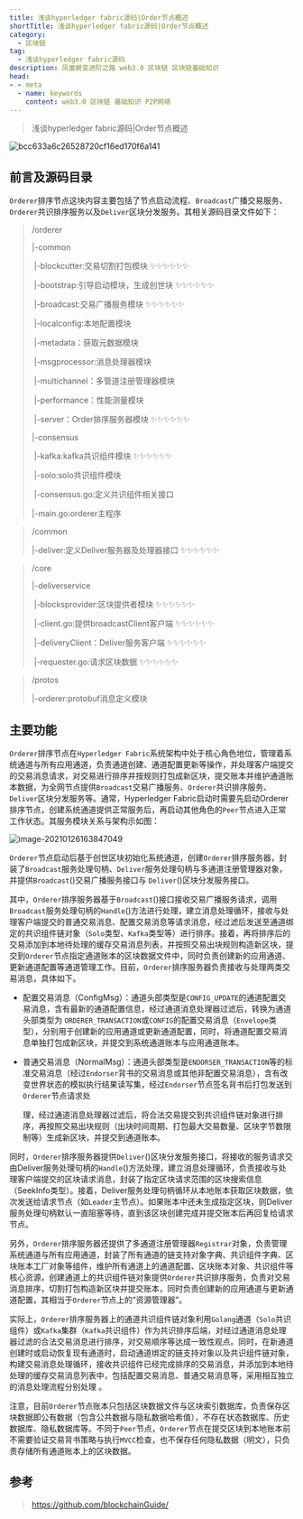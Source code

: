 ```yaml
---
title: 浅谈hyperledger fabric源码|Order节点概述
shortTitle: 浅谈hyperledger fabric源码|Order节点概述
category:
  - 区块链
tag:
  - 浅谈hyperledger fabric源码
description: 凤凰蜕变进阶之路 web3.0 区块链 区块链基础知识  
head:
- - meta
  - name: keywords
    content: web3.0 区块链 基础知识 P2P网络 
---
```

> 浅谈hyperledger fabric源码|Order节点概述
>


![bcc633a6c26528720cf16ed170f6a141](https://tva1.sinaimg.cn/large/008eGmZEgy1gn15th0ollj31c00u0qcl.jpg)

## 前言及源码目录

`Orderer`排序节点这块内容主要包括了节点启动流程、`Broadcast`广播交易服务、`Orderer`共识排序服务以及`Deliver`区块分发服务。其相关源码目录文件如下：

> /orderer
>
> |-common
>
> ​	|-blockcutter:交易切割打包模块  ✨✨✨✨✨✨
>
> ​	|-bootstrap:引导启动模块，生成创世块  ✨✨✨✨✨✨
>
> ​	|-broadcast:交易广播服务模块 ✨✨✨✨✨✨
>
> ​	|-localconfig:本地配置模块
>
> ​	|-metadata：获取元数据模块
>
> ​	|-msgprocessor:消息处理器模块 
>
> ​	|-multichannel：多管道注册管理器模块
>
> ​	|-performance：性能测量模块
>
> ​	|-server：Order排序服务器模块  ✨✨✨✨✨✨
>
> |-consensus
>
> ​	|-kafka:kafka共识组件模块 ✨✨✨✨✨✨
>
> ​	|-solo:solo共识组件模块 
>
> ​	|-consensus.go:定义共识组件相关接口 
>
> |-main.go:orderer主程序

> /common
>
> |-deliver:定义Deliver服务器及处理器接口 ✨✨✨✨✨✨

> /core
>
> |-deliverservice
>
> ​	|-blocksprovider:区块提供者模块 ✨✨✨✨✨✨
>
> ​	|-client.go:提供broadcastClient客户端 ✨✨✨✨✨✨
>
> ​	|-deliveryClient：Deliver服务客户端 ✨✨✨✨✨✨
>
> ​	|-requester.go:请求区块数据 ✨✨✨✨✨✨

> /protos
>
> |-orderer:protobuf消息定义模块

## 主要功能

`Orderer`排序节点在`Hyperledger Fabric`系统架构中处于核心角色地位，管理着系统通道与所有应用通道，负责通道创建、通道配置更新等操作，并处理客户端提交的交易消息请求，对交易进行排序并按规则打包成新区块，提交账本并维护通道账本数据，为全网节点提供`Broadcast`交易广播服务、`Orderer`共识排序服务、`Deliver`区块分发服务等。通常，Hyperledger Fabric启动时需要先启动Orderer排序节点，创建系统通道提供正常服务后，再启动其他角色的`Peer`节点进入正常工作状态。其服务模块关系与架构示如图：

![image-20210126163847049](https://tva1.sinaimg.cn/large/008eGmZEgy1gn16qf76aaj31ev0u0top.jpg)

`Orderer`节点启动后基于创世区块初始化系统通道，创建`Orderer`排序服务器，封装了`Broadcast`服务处理句柄、`Deliver`服务处理句柄与多通道注册管理器对象，并提供`Broadcast`()交易广播服务接口与 `Deliver`()区块分发服务接口。

其中，`Orderer`排序服务器基于`Broadcast`()接口接收交易广播服务请求，调用`Broadcast`服务处理句柄的`Handle`()方法进行处理，建立消息处理循环，接收与处理客户端提交的普通交易消息、配置交易消息等请求消息，经过滤后发送至通道绑定的共识组件链对象（`Solo`类型、`Kafka`类型等）进行排序。接着，再将排序后的交易添加到本地待处理的缓存交易消息列表，并按照交易出块规则构造新区块，提交到`Orderer`节点指定通道账本的区块数据文件中，同时负责创建新的应用通道、更新通道配置等通道管理工作。目前，`Orderer`排序服务器负责接收与处理两类交易消息，具体如下。

- 配置交易消息（ConfigMsg）：通道头部类型是`CONFIG_UPDATE`的通道配置交易消息，含有最新的通道配置信息，经过通道消息处理器过滤后，转换为通道头部类型为 `ORDERER_TRANSACTION`或`CONFIG`的配置交易消息（`Envelope`类型），分别用于创建新的应用通道或更新通道配置，同时，将通道配置交易消息单独打包成新区块，并提交到系统通道账本与应用通道账本。 

- 普通交易消息（NormalMsg）：通道头部类型是`ENDORSER_TRANSACTION`等的标准交易消息（经过`Endorser`背书的交易消息或其他非配置交易消息），含有改变世界状态的模拟执行结果读写集，经过`Endorser`节点签名背书后打包发送到`Orderer`节点请求处 

  理，经过通道消息处理器过滤后，将合法交易提交到共识组件链对象进行排序，再按照交易出块规则（出块时间周期、打包最大交易数量、区块字节数限制等）生成新区块，并提交到通道账本。

同时，`Orderer`排序服务器提供`Deliver`()区块分发服务接口，将接收的服务请求交由Deliver服务处理句柄的`Handle`()方法处理，建立消息处理循环，负责接收与处理客户端提交的区块请求消息，封装了指定区块请求范围的区块搜索信息（SeekInfo类型）。接着，Deliver服务处理句柄循环从本地账本获取区块数据，依次发送给请求节点（如`Leader`主节点）。如果账本中还未生成指定区块，则Deliver服务处理句柄默认一直阻塞等待，直到该区块创建完成并提交账本后再回复给请求节点。

另外，`Orderer`排序服务器还提供了多通道注册管理器`Registrar`对象，负责管理系统通道与所有应用通道，封装了所有通道的链支持对象字典、共识组件字典、区块账本工厂对象等组件，维护所有通道上的通道配置、区块账本对象、共识组件等核心资源，创建通道上的共识组件链对象提供`Orderer`共识排序服务，负责对交易消息排序，切割打包构造新区块并提交账本，同时负责创建新的应用通道与更新通道配置，其相当于`Orderer`节点上的“资源管理器”。 

实际上，`Orderer`排序服务器上的通道共识组件链对象利用`Golang`通道（`Solo`共识组件）或`Kafka`集群（`Kafka`共识组件）作为共识排序后端，对经过通道消息处理器过滤的合法交易消息进行排序，对交易顺序等达成一致性观点。同时，在新通道创建时或启动恢复现有通道时，启动通道绑定的链支持对象以及共识组件链对象，构建交易消息处理循环，接收共识组件已经完成排序的交易消息，并添加到本地待处理的缓存交易消息列表中，包括配置交易消息、普通交易消息等，采用相互独立的消息处理流程分别处理 。

注意，目前`Orderer`节点账本只包括区块数据文件与区块索引数据库，负责保存区块数据即公有数据（包含公共数据与隐私数据哈希值），不存在状态数据库、历史数据库、隐私数据库等。不同于`Peer`节点，`Orderer`节点在提交区块到本地账本前不需要验证交易背书策略与执行`MVCC`检查，也不保存任何隐私数据（明文），只负责存储所有通道账本上的区块数据。

## 参考 

> https://github.com/blockchainGuide/

